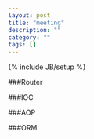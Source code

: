```yaml
---
layout: post
title: "meeting"
description: ""
category: ""
tags: []
---
```

{% include JB/setup %}

###Router

###IOC

###AOP

###ORM